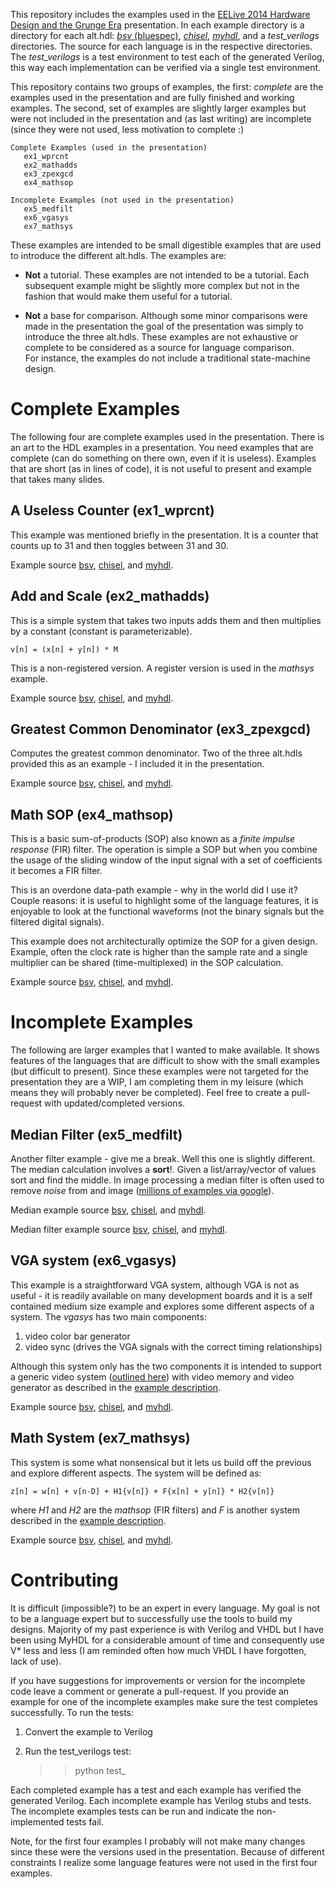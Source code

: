 This repository includes the examples used in the
[EELive 2014 Hardware Design and the Grunge Era](http://www.eeliveshow.com/sanjose/schedule-builder/session-id/827205) 
presentation.  In each example directory is a directory for 
each alt.hdl: 
[*bsv* (bluespec)](http://www.bluespec.com/high-level-synthesis-tools.html), 
[*chisel*](https://chisel.eecs.berkeley.edu/), 
[*myhdl*](http://www.myhdl.org), 
and a *test_verilogs* directories.  The source for 
each language is in the respective directories.  The *test_verilogs* 
is a test environment to test each of the generated Verilog, 
this way each implementation can be verified via a single 
test environment.  

This repository contains two groups of examples, the first: 
*complete* are the examples used in the presentation and are
fully finished and working examples.  The second, set of 
examples are slightly larger examples but were not included
in the presentation and (as last writing) are incomplete
(since they were not used, less motivation to complete :)

    Complete Examples (used in the presentation)
       ex1_wprcnt
       ex2_mathadds
       ex3_zpexgcd
       ex4_mathsop
       
    Incomplete Examples (not used in the presentation)
       ex5_medfilt
       ex6_vgasys	    
       ex7_mathsys

These examples are intended to be small digestible examples
that are used to introduce the different alt.hdls.  The 
examples are:

*  **Not** a tutorial.  These examples are not intended to 
   be a tutorial.  Each subsequent example might be slightly 
   more complex but not in the fashion that would make them
   useful for a tutorial.

*  **Not** a base for comparison.  Although some minor 
   comparisons were made in the presentation the goal of
   the presentation was simply to introduce the three 
   alt.hdls.  These examples are not exhaustive or complete
   to be considered as a source for language comparison.  
   For instance, the examples do not include a traditional 
   state-machine design.

  
Complete Examples 
===================
The following four are complete examples used in the 
presentation.  There is an art to the HDL examples in a 
presentation.  You need examples that are complete (can 
do something on there own, even if it is useless).  Examples 
that are short (as in lines of code), it is not useful to 
present and example that takes many slides.

A Useless Counter (ex1\_wprcnt)
-------------------------------
This example was mentioned briefly in the presentation.  It
is a counter that counts up to 31 and then toggles between
31 and 30.

Example source [bsv](), [chisel](), and [myhdl]().


Add and Scale (ex2\_mathadds)
-----------------------------
This is a simple system that takes two inputs adds them
and then multiplies by a constant (constant is parameterizable).

    v[n] = (x[n] + y[n]) * M

This is a non-registered version.  A register version 
is used in the *mathsys* example.

Example source [bsv](), [chisel](), and [myhdl]().


Greatest Common Denominator (ex3\_zpexgcd)
------------------------------------------
Computes the greatest common denominator.  Two of the three
alt.hdls provided this as an example - I included it in the
presentation.

Example source [bsv](), [chisel](), and [myhdl]().


Math SOP (ex4\_mathsop)
-----------------------
This is a basic sum-of-products (SOP) also known as a *finite impulse
response* (FIR) filter.  The operation is simple a SOP but when you
combine the usage of the sliding window of the input signal with
a set of coefficients it becomes a FIR filter.

This is an overdone data-path example - why in the world did
I use it?  Couple reasons: it is useful to highlight
some of the language features, it is enjoyable to look at the
functional waveforms (not the binary signals but the filtered
digital signals).

This example does not architecturally optimize the SOP for
a given design.  Example, often the clock rate is higher than
the sample rate and a single multiplier can be shared 
(time-multiplexed) in the SOP calculation.

Example source [bsv](), [chisel](), and [myhdl]().


Incomplete Examples
===================
The following are larger examples that I wanted to make 
available.  It shows features of the languages that are 
difficult to show with the small examples (but difficult
to present).  Since these examples were not targeted 
for the presentation they are a WIP, I am completing them
in my leisure (which means they will probably never be 
completed).  Feel free to create a pull-request with 
updated/completed versions.  


Median Filter (ex5\_medfilt)
----------------------------
Another filter example - give me a break.  Well this one is 
slightly different.  The median calculation involves a **sort**!.
Given a list/array/vector of values sort and find the middle.
In image processing a median filter is often used to remove *noise*
from and image ([millions of examples via google](https://www.google.com/search?espv=210&es_sm=122&tbm=isch&q=image+processing+median+filter&oq=image+processing+median+filter&gs_l=img.3..0i24.6606.8763.0.8954.17.16.0.0.0.2.141.1083.12j4.16.0....0...1c.1.38.img..15.2.228.0fybRBHYu2k&bav=on.2,or.r_cp.r_qf.&bvm=bv.63808443,d.aWc,pv.xjs.s.en_US.9CjFb4DKbRI.O&biw=1217&bih=1434&dpr=1#pws=0&q=image+processing+median+filter&tbm=isch)).

Median example source [bsv](), [chisel](), and [myhdl]().

Median filter example source [bsv](), [chisel](), and [myhdl]().


VGA system (ex6\_vgasys)
------------------------
This example is a straightforward VGA system, although VGA is
not as useful - it is readily available on many development 
boards and it is a self contained medium size example and explores
some different aspects of a system.  The *vgasys* has two 
main components:

 1. video color bar generator
 2. video sync (drives the VGA signals with the 
    correct timing relationships)

Although this system only has the two components it is intended 
to support a generic video system ([outlined here]()) with video
memory and video generator as described in the 
[example description]().

Example source [bsv](), [chisel](), and [myhdl]().

Math System (ex7\_mathsys)
---------------------------
This system is some what nonsensical but it lets us build off
the previous and explore different aspects.  The system will be
defined as:

    z[n] = w[n] + v[n-D] + H1{v[n]} + F{x[n] + y[n]} * H2{v[n]}

where *H1* and *H2* are the *mathsop* (FIR filters) and *F* is
another system described in the [example description]().

Example source [bsv](), [chisel](), and [myhdl]().


Contributing
=============
It is difficult (impossible?) to be an expert in every language.
My goal is not to be a language expert but to successfully use the
tools to build my designs.
Majority of my past experience is with Verilog and VHDL but I have been
using MyHDL for a considerable amount of time and consequently use V\* 
less and less (I am reminded often how much VHDL I have forgotten, 
lack of use).

If you have suggestions for improvements or version for the incomplete
code leave a comment or generate a pull-request.  If you provide an
example for one of the incomplete examples make sure the test completes
successfully.  To run the tests:

1.  Convert the example to Verilog
2.  Run the test\_verilogs test:

    >> python test\_<example>

Each completed example has a test and each example has verified the 
generated Verilog.  Each incomplete example has Verilog stubs and 
tests.  The incomplete examples tests can be run and indicate the
non-implemented tests fail.

Note, for the first four examples I probably will not make many
changes since these were the versions used in the presentation.
Because of different constraints I realize some language features
were not used in the first four examples.

